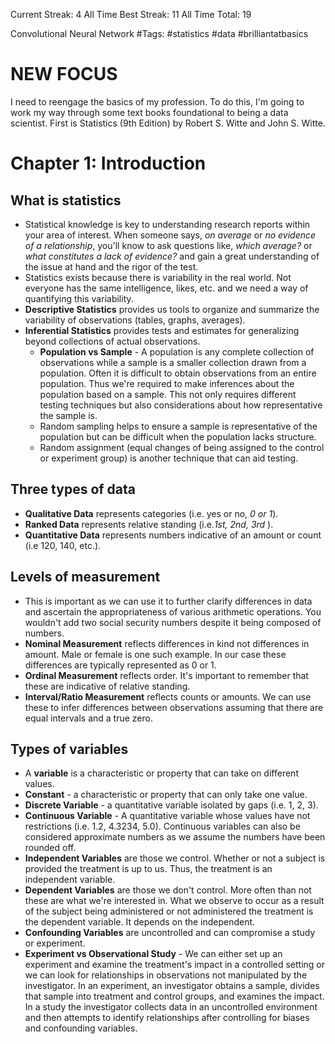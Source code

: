 Current Streak: 4
All Time Best Streak: 11
All Time Total: 19

Convolutional Neural Network
#Tags: #statistics #data #brilliantatbasics
# NEW FOCUS
I need to reengage the basics of my profession. To do this, I'm going to work my way through some text books foundational to being a data scientist. First is Statistics (9th Edition) by Robert S. Witte and John S. Witte. 

# Chapter 1: Introduction
## What is statistics
- Statistical knowledge is key to understanding research reports within your area of interest. When someone says, *on average* or *no evidence of a relationship*, you'll know to ask questions like, *which average?* or *what constitutes a lack of evidence?* and gain a great understanding of the issue at hand and the rigor of the test. 
- Statistics exists because there is variability in the real world. Not everyone has the same intelligence, likes, etc. and we need a way of quantifying this variability.
- **Descriptive Statistics** provides us tools to organize and summarize the variability of observations (tables, graphs, averages).
- **Inferential Statistics** provides tests and estimates for generalizing beyond collections of actual observations. 
	- **Population vs Sample** - A population is any complete collection of observations while a sample is a smaller collection drawn from a population. Often it is difficult to obtain observations from an entire population. Thus we're required to make inferences about the population based on a sample. This not only requires different testing techniques but also considerations about how representative the sample is. 
	- Random sampling helps to ensure a sample is representative of the population but can be difficult when the population lacks structure.
	- Random assignment (equal changes of being assigned to the control or experiment group) is another technique that can aid testing.
## Three types of data
- **Qualitative Data** represents categories (i.e. yes or no, *0 or 1*).
- **Ranked Data** represents relative standing (i.e.*1st, 2nd, 3rd* ).
- **Quantitative Data** represents numbers indicative of an amount or count (i.e 120, 140, etc.).
## Levels of measurement
- This is important as we can use it to further clarify differences in data and ascertain the appropriateness of various arithmetic operations. You wouldn't add two social security numbers despite it being composed of numbers.
- **Nominal Measurement** reflects differences in kind not differences in amount. Male or female is one such example. In our case these differences are typically represented as 0 or 1.
- **Ordinal Measurement** reflects order. It's important to remember that these are indicative of relative standing. 
- **Interval/Ratio Measurement** reflects counts or amounts. We can use these to infer differences between observations assuming that there are equal intervals and a true zero. 
## Types of variables
- A **variable** is a characteristic or property that can take on different values. 
- **Constant** - a characteristic or property that can only take one value. 
- **Discrete Variable** - a quantitative variable isolated by gaps (i.e. 1, 2, 3).
- **Continuous Variable** - A quantitative variable whose values have not restrictions (i.e. 1.2, 4.3234, 5.0). Continuous variables can also be considered approximate numbers as we assume the numbers have been rounded off.
- **Independent Variables** are those we control. Whether or not a subject is provided the treatment is up to us. Thus, the treatment is an independent variable.
- **Dependent Variables** are those we don't control. More often than not these are what we're interested in. What we observe to occur as a result of the subject being administered or not administered the treatment is the dependent variable. It depends on the independent. 
- **Confounding Variables** are uncontrolled and can compromise a study or experiment. 
- **Experiment vs Observational Study** - We can either set up an experiment and examine the treatment's impact in a controlled setting or we can look for relationships in observations not manipulated by the investigator. In an experiment, an investigator obtains a sample, divides that sample into treatment and control groups, and examines the impact. In a study the investigator collects data in an uncontrolled environment and then attempts to identify relationships after controlling for biases and confounding variables. 

